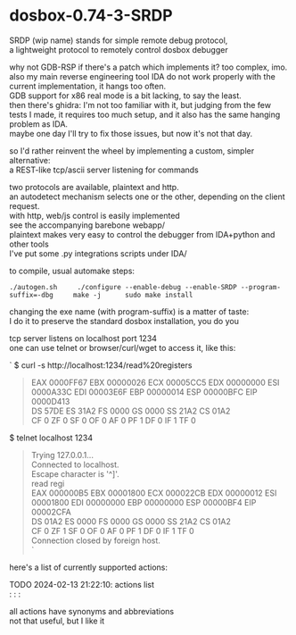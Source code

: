 
# dosbox-0.74-3-SRDP

SRDP (wip name) stands for simple remote debug protocol,    
a lightweight protocol to remotely control dosbox debugger

why not GDB-RSP if there's a patch which implements it? too complex, imo.    
also my main reverse engineering tool IDA do not work properly with the current implementation, it hangs too often.    
GDB support for x86 real mode is a bit lacking, to say the least.    
then there's ghidra: I'm not too familiar with it, but judging from the few tests I made,
it requires too much setup, and it also has the same hanging problem as IDA.    
maybe one day I'll try to fix those issues, but now it's not that day.

so I'd rather reinvent the wheel by implementing a custom, simpler alternative:      
a REST-like tcp/ascii server listening for commands

two protocols are available, plaintext and http.       
an autodetect mechanism selects one or the other, depending on the client request.      
with http, web/js control is easily implemented       
see the accompanying barebone webapp/      
plaintext makes very easy to control the debugger from IDA+python and other tools      
I've put some .py integrations scripts under IDA/

to compile, usual automake steps:

`
./autogen.sh    
./configure --enable-debug --enable-SRDP --program-suffix=-dbg    
make -j     
sudo make install       
`

changing the exe name (with program-suffix) is a matter of taste:       
I do it to preserve the standard dosbox installation, you do you

tcp server listens on localhost port 1234       
one can use telnet or browser/curl/wget to access it, like this:

`
$ curl -s http://localhost:1234/read%20registers    
> EAX 0000FF67 EBX 00000026 ECX 00005CC5 EDX 00000000 ESI 0000A33C EDI 00003E6F EBP 00000014 ESP 00000BFC EIP 0000D413       
DS 57DE ES 31A2 FS 0000 GS 0000 SS 21A2 CS 01A2        
CF 0 ZF 0 SF 0 OF 0 AF 0 PF 1 DF 0 IF 1 TF 0        

$ telnet localhost 1234      
>Trying 127.0.0.1...     
>Connected to localhost.      
>Escape character is '^]'.   
read regi      
>EAX 000000B5 EBX 00001800 ECX 000022CB EDX 00000012 ESI 00001800 EDI 00000000 EBP 00000000 ESP 00000BF4 EIP 00002CFA      
>DS 01A2 ES 0000 FS 0000 GS 0000 SS 21A2 CS 01A2      
>CF 0 ZF 1 SF 0 OF 0 AF 0 PF 1 DF 0 IF 1 TF 0       
>Connection closed by foreign host.       
`

here's a list of currently supported actions:

TODO 2024-02-13 21:22:10: actions list       
:	:	:	        

all actions have synonyms and abbreviations        
not that useful, but I like it      

